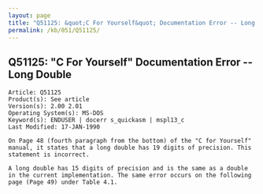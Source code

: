 ```yaml
---
layout: page
title: "Q51125: &quot;C For Yourself&quot; Documentation Error -- Long Double"
permalink: /kb/051/Q51125/
---
```


## Q51125: &quot;C For Yourself&quot; Documentation Error -- Long Double

	Article: Q51125
	Product(s): See article
	Version(s): 2.00 2.01
	Operating System(s): MS-DOS
	Keyword(s): ENDUSER | docerr s_quickasm | mspl13_c
	Last Modified: 17-JAN-1990
	
	On Page 48 (fourth paragraph from the bottom) of the "C for Yourself"
	manual, it states that a long double has 19 digits of precision. This
	statement is incorrect.
	
	A long double has 15 digits of precision and is the same as a double
	in the current implementation. The same error occurs on the following
	page (Page 49) under Table 4.1.
